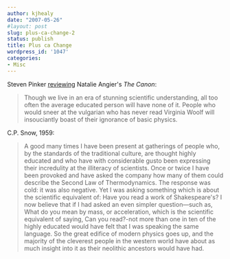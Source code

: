 ```yaml
---
author: kjhealy
date: "2007-05-26"
#layout: post
slug: plus-ca-change-2
status: publish
title: Plus ca Change
wordpress_id: '1047'
categories:
- Misc
---
```


Steven Pinker [reviewing](http://www.nytimes.com/2007/05/27/books/review/Pinker-t.html?ex=1337832000&en=ca3c2646e3b55219&ei=5124&partner=permalink&exprod=permalink) Natalie Angier's *The Canon*:

> Though we live in an era of stunning scientific understanding, all too often the average educated person will have none of it. People who would sneer at the vulgarian who has never read Virginia Woolf will insouciantly boast of their ignorance of basic physics.

C.P. Snow, 1959:

> A good many times I have been present at gatherings of people who, by the standards of the traditional culture, are thought highly educated and who have with considerable gusto been expressing their incredulity at the illiteracy of scientists. Once or twice I have been provoked and have asked the company how many of them could describe the Second Law of Thermodynamics. The response was cold: it was also negative. Yet I was asking something which is about the scientific equivalent of: Have you read a work of Shakespeare's? I now believe that if I had asked an even simpler question—such as, What do you mean by mass, or acceleration, which is the scientific equivalent of saying, Can you read?-not more than one in ten of the highly educated would have felt that I was speaking the same language. So the great edifice of modern physics goes up, and the majority of the cleverest people in the western world have about as much insight into it as their neolithic ancestors would have had.
